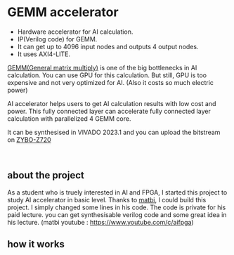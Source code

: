 # GEMM accelerator

- Hardware accelerator for AI calculation.
- IP(Verilog code) for GEMM.    
- It can get up to 4096 input nodes and outputs 4 output nodes.
- It uses AXI4-LITE.

[GEMM(General matrix multiply)](https://en.wikipedia.org/wiki/GEMM, "wikipedia GEMM") is one of the big bottlenecks in AI calculation. You can use GPU for this calculation. But still, GPU is too expensive and not very optimized for AI. (Also it costs so much electric power)

AI accelerator helps users to get AI calculation results with low cost and power. This fully connected layer can accelerate fully connected layer calculation with parallelized 4 GEMM core.

It can be synthesised in VIVADO 2023.1 and you can upload the bitstream on [ZYBO-Z720](https://digilent.com/reference/programmable-logic/zybo-z7/start, "to buy zybo z7 20")

<br/>

## about the project

 As a student who is truely interested in AI and FPGA, I started this project to study AI accelerator in basic level. Thanks to [matbi](https://semisgdh.com/), I could build this project. I simply changed some lines in his code. The code is private for his paid lecture. you can get synthesisable verilog code and some great idea in his lecture. (matbi youtube : https://www.youtube.com/c/aifpga)



## how it works

